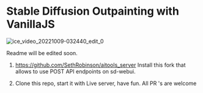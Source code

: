 # Stable Diffusion Outpainting with VanillaJS

![ice_video_20221009-032440_edit_0](https://user-images.githubusercontent.com/35695543/194732095-1706e2b5-53e4-4638-bb19-169fd8e515c6.gif)


Readme will be edited soon. 

1) https://github.com/SethRobinson/aitools_server Install this fork that allows to use POST API endpoints on sd-webui.

2) Clone this repo, start it with Live server, have fun. All PR 's are welcome


